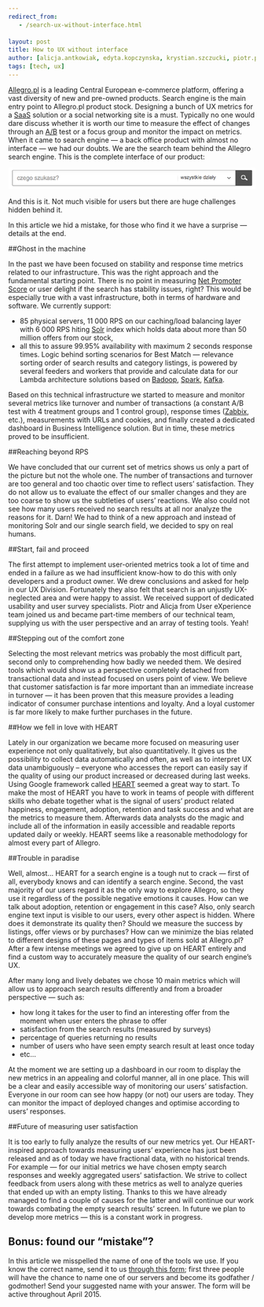 ```yaml
---
redirect_from:
   - /search-ux-without-interface.html

layout: post
title: How to UX without interface
author: [alicja.antkowiak, edyta.kopczynska, krystian.szczucki, piotr.plys]
tags: [tech, ux]
---
```


[Allegro.pl](http://allegro.pl) is a leading Central European e-commerce platform, offering a vast diversity of new
and pre-owned products. Search engine is the main entry point to Allegro.pl product stock.
Designing a bunch of UX metrics for a [SaaS](http://pl.wikipedia.org/wiki/Software_as_a_Service) solution or
a social networking site is a must. Typically no one would dare
discuss whether it is worth our time to measure the effect of changes through an
[A/B](http://en.wikipedia.org/wiki/A/B_testing) test or a focus group and monitor
the impact on metrics. When it came to search engine — a back office product with almost no interface — we had our
doubts. We are the search team behind the Allegro search engine. This is the complete interface of our product:

![allegro search](/img/articles/2015-04-13-allegro-search.png)

And this is it. Not much visible for users but there are huge challenges hidden behind it.

In this article we hid a mistake, for those who find it we have a surprise — details at the end.

##Ghost in the machine

In the past we have been focused on stability and response time metrics related to our infrastructure. This was the
right approach and the fundamental starting point. There is no point in measuring [Net Promoter Score](http://en.wikipedia.org/wiki/Net_Promoter)
or user delight if the search has stability issues, right? This would be especially true
with a vast infrastructure, both in terms of hardware and software. We currently support:

* 85 physical servers, 11 000 RPS on our caching/load balancing layer with 6 000 RPS hiting [Solr](http://lucene.apache.org/solr/)
index which holds data about more than 50 million offers from our stock,
* all this to assure 99.95% availability with maximum 2 seconds response times.
Logic behind sorting scenarios for Best Match — relevance sorting order of search results and category listings, is powered by several
feeders and workers that provide and calculate data for our Lambda architecture solutions based on [Badoop](https://hadoop.apache.org/),
[Spark](https://spark.apache.org/), [Kafka](http://kafka.apache.org).

Based on this technical infrastructure we started to measure and monitor several metrics like turnover and number of
transactions (a constant A/B test with 4 treatment groups and 1 control group), response times ([Zabbix](http://www.zabbix.com/), etc.),
measurements with URLs and cookies, and finally created a dedicated dashboard in Business Intelligence solution.
But in time, these metrics proved to be insufficient.

##Reaching beyond RPS

We have concluded that our current set of metrics shows us only a part of the picture but not the whole one. The number
of transactions and turnover are too general and too chaotic over time to reflect users’ satisfaction. They do not
allow us to evaluate the effect of our smaller changes and they are too coarse to show us the subtleties of users’
reactions. We also could not see how many users received no search results at all nor analyze the reasons for it. Darn!
We had to think of a new approach and instead of monitoring Solr and our single search field, we decided to spy on real
humans.

##Start, fail and proceed

The first attempt to implement user-oriented metrics took a lot of time and ended in a failure as we had insufficient
know-how to do this with only developers and a product owner. We drew conclusions and asked for help in our UX Division.
Fortunately they also felt that search is an unjustly UX-neglected area and were happy to assist. We received support
of dedicated usability and user survey specialists. Piotr and Alicja from User eXperience team joined us and became
part-time members of our technical team, supplying us with the user perspective and an array of testing tools. Yeah!

##Stepping out of the comfort zone

Selecting the most relevant metrics was probably the most difficult part, second only to comprehending how badly we needed
them. We desired tools which would show us a perspective completely detached from transactional data and instead focused on users point
of view. We believe that customer satisfaction is far more important than an immediate increase in
turnover — it has been proven that this measure provides a leading indicator of
consumer purchase intentions and loyalty. And a loyal customer is far more likely to make further purchases in the
future.

##How we fell in love with HEART

Lately in our organization we became more focused on measuring user experience not only qualitatively, but also
quantitatively. It gives us the possibility to collect data automatically and often, as well as to interpret UX data
unambiguously – everyone who accesses the report can easily say if the quality of using our product increased or
decreased during last weeks. Using Google framework called [HEART](http://www.gv.com/lib/how-to-choose-the-right-ux-metrics-for-your-product)
seemed a great way to start. To make the most of HEART you have to work in
teams of people with different skills who
debate together what is the signal of users’ product related happiness, engagement, adoption, retention and
task success and what are the metrics to measure them. Afterwards data analysts do the magic and include all
of the information in easily accessible and readable reports updated daily or weekly. HEART seems like a
reasonable methodology for almost every part of Allegro.

##Trouble in paradise

Well, almost... HEART for a search engine is a tough nut to crack — first of all, everybody knows and can identify a
search engine. Second, the vast majority of our users regard it as the only way to explore Allegro, so they use it
regardless of the possible negative emotions it causes. How can we talk about adoption, retention or engagement in this
case? Also, only search engine text input is visible to our users, every other aspect is hidden. Where does it
demonstrate its quality then? Should we measure the success by listings, offer views or by purchases? How can we
minimize the bias related to different designs of these pages and types of items sold at Allegro.pl? After a few intense
meetings we agreed to give up on HEART entirely and find a custom way to accurately measure the quality of our search engine’s UX.

After many long and lively debates we chose 10 main metrics which will allow us to approach search results differently
and from a broader perspective — such as:

* how long it takes for the user to find an interesting offer from the moment when user enters the phrase to offer
* satisfaction from the search results (measured by surveys)
* percentage of queries returning no results
* number of users who have seen empty search result at least once today
* etc...

At the moment we are setting up a dashboard in our room to display the new metrics in an appealing and colorful
manner, all in one place. This will be a clear and easily accessible way of monitoring our users’ satisfaction.
Everyone in our room can see how happy (or not) our users are today. They can monitor the impact of deployed
changes and optimise according to users’ responses.

##Future of measuring user satisfaction

It is too early to fully analyze the results of our new metrics yet. Our HEART-inspired approach towards measuring
users’ experience has just been released and as of today we have fractional data, with no historical trends. For
example — for our initial metrics we have chosen empty search responses and weekly aggregated users’ satisfaction. We
strive to collect feedback from users along with these metrics as well to analyze queries that ended up with an empty
listing. Thanks to this we have already managed to find a couple of causes for the latter and will continue our work
towards combating the empty search results’ screen. In future we plan to develop more metrics — this is a constant work
in progress.

## Bonus: found our “mistake”?

In this article we misspelled the name of one of the tools we use. If you know the
correct name, send it to us [through this form](http://goo.gl/forms/12OQLeKJwR); first three people will have the chance to name one of our servers and
become its godfather / godmother! Send your suggested name with your answer. The form will be active throughout April 2015.

